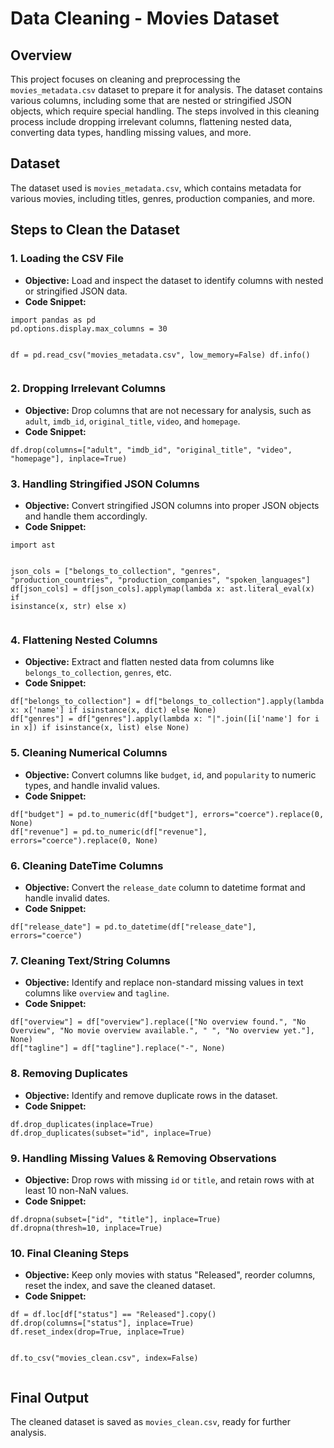 <!DOCTYPE html>
<html lang="en">
<head>
    <meta charset="UTF-8">
    <meta name="viewport" content="width=device-width, initial-scale=1.0">
    <title>Data Cleaning - Movies Dataset</title>
</head>
<body>

<h1>Data Cleaning - Movies Dataset</h1>

<h2>Overview</h2>
<p>This project focuses on cleaning and preprocessing the <code>movies_metadata.csv</code> dataset to prepare it for analysis. The dataset contains various columns, including some that are nested or stringified JSON objects, which require special handling. The steps involved in this cleaning process include dropping irrelevant columns, flattening nested data, converting data types, handling missing values, and more.</p>

<h2>Dataset</h2>
<p>The dataset used is <code>movies_metadata.csv</code>, which contains metadata for various movies, including titles, genres, production companies, and more.</p>

<h2>Steps to Clean the Dataset</h2>

<h3>1. Loading the CSV File</h3>
<ul>
    <li><strong>Objective:</strong> Load and inspect the dataset to identify columns with nested or stringified JSON data.</li>
    <li><strong>Code Snippet:</strong></li>
</ul>
<pre><code>import pandas as pd
pd.options.display.max_columns = 30

df = pd.read_csv("movies_metadata.csv", low_memory=False)
df.info()
</code></pre>

<h3>2. Dropping Irrelevant Columns</h3>
<ul>
    <li><strong>Objective:</strong> Drop columns that are not necessary for analysis, such as <code>adult</code>, <code>imdb_id</code>, <code>original_title</code>, <code>video</code>, and <code>homepage</code>.</li>
    <li><strong>Code Snippet:</strong></li>
</ul>
<pre><code>df.drop(columns=["adult", "imdb_id", "original_title", "video", "homepage"], inplace=True)
</code></pre>

<h3>3. Handling Stringified JSON Columns</h3>
<ul>
    <li><strong>Objective:</strong> Convert stringified JSON columns into proper JSON objects and handle them accordingly.</li>
    <li><strong>Code Snippet:</strong></li>
</ul>
<pre><code>import ast

json_cols = ["belongs_to_collection", "genres", "production_countries", "production_companies", "spoken_languages"]
df[json_cols] = df[json_cols].applymap(lambda x: ast.literal_eval(x) if isinstance(x, str) else x)
</code></pre>

<h3>4. Flattening Nested Columns</h3>
<ul>
    <li><strong>Objective:</strong> Extract and flatten nested data from columns like <code>belongs_to_collection</code>, <code>genres</code>, etc.</li>
    <li><strong>Code Snippet:</strong></li>
</ul>
<pre><code>df["belongs_to_collection"] = df["belongs_to_collection"].apply(lambda x: x['name'] if isinstance(x, dict) else None)
df["genres"] = df["genres"].apply(lambda x: "|".join([i['name'] for i in x]) if isinstance(x, list) else None)
</code></pre>

<h3>5. Cleaning Numerical Columns</h3>
<ul>
    <li><strong>Objective:</strong> Convert columns like <code>budget</code>, <code>id</code>, and <code>popularity</code> to numeric types, and handle invalid values.</li>
    <li><strong>Code Snippet:</strong></li>
</ul>
<pre><code>df["budget"] = pd.to_numeric(df["budget"], errors="coerce").replace(0, None)
df["revenue"] = pd.to_numeric(df["revenue"], errors="coerce").replace(0, None)
</code></pre>

<h3>6. Cleaning DateTime Columns</h3>
<ul>
    <li><strong>Objective:</strong> Convert the <code>release_date</code> column to datetime format and handle invalid dates.</li>
    <li><strong>Code Snippet:</strong></li>
</ul>
<pre><code>df["release_date"] = pd.to_datetime(df["release_date"], errors="coerce")
</code></pre>

<h3>7. Cleaning Text/String Columns</h3>
<ul>
    <li><strong>Objective:</strong> Identify and replace non-standard missing values in text columns like <code>overview</code> and <code>tagline</code>.</li>
    <li><strong>Code Snippet:</strong></li>
</ul>
<pre><code>df["overview"] = df["overview"].replace(["No overview found.", "No Overview", "No movie overview available.", " ", "No overview yet."], None)
df["tagline"] = df["tagline"].replace("-", None)
</code></pre>

<h3>8. Removing Duplicates</h3>
<ul>
    <li><strong>Objective:</strong> Identify and remove duplicate rows in the dataset.</li>
    <li><strong>Code Snippet:</strong></li>
</ul>
<pre><code>df.drop_duplicates(inplace=True)
df.drop_duplicates(subset="id", inplace=True)
</code></pre>

<h3>9. Handling Missing Values & Removing Observations</h3>
<ul>
    <li><strong>Objective:</strong> Drop rows with missing <code>id</code> or <code>title</code>, and retain rows with at least 10 non-NaN values.</li>
    <li><strong>Code Snippet:</strong></li>
</ul>
<pre><code>df.dropna(subset=["id", "title"], inplace=True)
df.dropna(thresh=10, inplace=True)
</code></pre>

<h3>10. Final Cleaning Steps</h3>
<ul>
    <li><strong>Objective:</strong> Keep only movies with status "Released", reorder columns, reset the index, and save the cleaned dataset.</li>
    <li><strong>Code Snippet:</strong></li>
</ul>
<pre><code>df = df.loc[df["status"] == "Released"].copy()
df.drop(columns=["status"], inplace=True)
df.reset_index(drop=True, inplace=True)

df.to_csv("movies_clean.csv", index=False)
</code></pre>

<h2>Final Output</h2>
<p>The cleaned dataset is saved as <code>movies_clean.csv</code>, ready for further analysis.</p>

</body>
</html>
